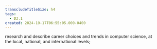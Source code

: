 ```yaml
---
transcludeTitleSize: h4
tags:
  - D3.1
created: 2024-10-17T06:55:05.000-0400
---
```

research and describe career choices and trends in computer science, at the local, national, and international levels;